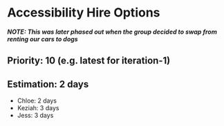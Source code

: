 # Accessibility Hire Options

**_NOTE: This was later phased out when the group decided to swap from renting our cars to dogs_**

## Priority: 10 (e.g. latest for iteration-1)


## Estimation: 2 days
* Chloe: 2 days
* Keziah: 3 days
* Jess: 3 days

